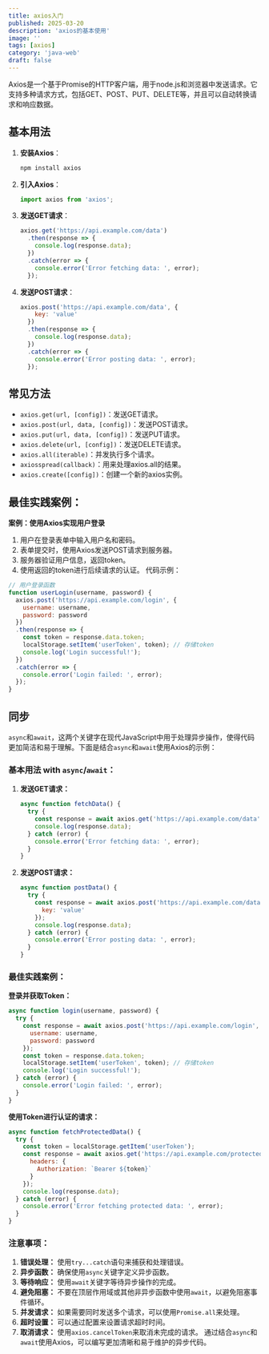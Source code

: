 ```yaml
---
title: axios入门
published: 2025-03-20
description: 'axios的基本使用'
image: ''
tags: [axios]
category: 'java-web'
draft: false 
---
```


Axios是一个基于Promise的HTTP客户端，用于node.js和浏览器中发送请求。它支持多种请求方式，包括GET、POST、PUT、DELETE等，并且可以自动转换请求和响应数据。
## 基本用法
1. **安装Axios**：
   ```bash
   npm install axios
   ```
2. **引入Axios**：
   ```javascript
   import axios from 'axios';
   ```
3. **发送GET请求**：
   ```javascript
   axios.get('https://api.example.com/data')
     .then(response => {
       console.log(response.data);
     })
     .catch(error => {
       console.error('Error fetching data: ', error);
     });
   ```
4. **发送POST请求**：
   ```javascript
   axios.post('https://api.example.com/data', {
       key: 'value'
     })
     .then(response => {
       console.log(response.data);
     })
     .catch(error => {
       console.error('Error posting data: ', error);
     });
   ```
## 常见方法
- `axios.get(url, [config])`：发送GET请求。
- `axios.post(url, data, [config])`：发送POST请求。
- `axios.put(url, data, [config])`：发送PUT请求。
- `axios.delete(url, [config])`：发送DELETE请求。
- `axios.all(iterable)`：并发执行多个请求。
- `axiosspread(callback)`：用来处理axios.all的结果。
- `axios.create([config])`：创建一个新的axios实例。
## 最佳实践案例：
**案例：使用Axios实现用户登录**
1. 用户在登录表单中输入用户名和密码。
2. 表单提交时，使用Axios发送POST请求到服务器。
3. 服务器验证用户信息，返回token。
4. 使用返回的token进行后续请求的认证。
代码示例：
```javascript
// 用户登录函数
function userLogin(username, password) {
  axios.post('https://api.example.com/login', {
    username: username,
    password: password
  })
  .then(response => {
    const token = response.data.token;
    localStorage.setItem('userToken', token); // 存储token
    console.log('Login successful!');
  })
  .catch(error => {
    console.error('Login failed: ', error);
  });
}
```
## 同步
`async`和`await`，这两个关键字在现代JavaScript中用于处理异步操作，使得代码更加简洁和易于理解。下面是结合`async`和`await`使用Axios的示例：
### 基本用法 with `async`/`await`：
1. **发送GET请求：**
   ```javascript
   async function fetchData() {
     try {
       const response = await axios.get('https://api.example.com/data');
       console.log(response.data);
     } catch (error) {
       console.error('Error fetching data: ', error);
     }
   }
   ```
2. **发送POST请求：**
   ```javascript
   async function postData() {
     try {
       const response = await axios.post('https://api.example.com/data', {
         key: 'value'
       });
       console.log(response.data);
     } catch (error) {
       console.error('Error posting data: ', error);
     }
   }
   ```
### 最佳实践案例：
**登录并获取Token：**
```javascript
async function login(username, password) {
  try {
    const response = await axios.post('https://api.example.com/login', {
      username: username,
      password: password
    });
    const token = response.data.token;
    localStorage.setItem('userToken', token); // 存储token
    console.log('Login successful!');
  } catch (error) {
    console.error('Login failed: ', error);
  }
}
```
**使用Token进行认证的请求：**
```javascript
async function fetchProtectedData() {
  try {
    const token = localStorage.getItem('userToken');
    const response = await axios.get('https://api.example.com/protected', {
      headers: {
        Authorization: `Bearer ${token}`
      }
    });
    console.log(response.data);
  } catch (error) {
    console.error('Error fetching protected data: ', error);
  }
}
```
### 注意事项：
1. **错误处理：** 使用`try...catch`语句来捕获和处理错误。
2. **异步函数：** 确保使用`async`关键字定义异步函数。
3. **等待响应：** 使用`await`关键字等待异步操作的完成。
4. **避免阻塞：** 不要在顶层作用域或其他非异步函数中使用`await`，以避免阻塞事件循环。
5. **并发请求：** 如果需要同时发送多个请求，可以使用`Promise.all`来处理。
6. **超时设置：** 可以通过配置来设置请求超时时间。
7. **取消请求：** 使用`axios.cancelToken`来取消未完成的请求。
通过结合`async`和`await`使用Axios，可以编写更加清晰和易于维护的异步代码。
